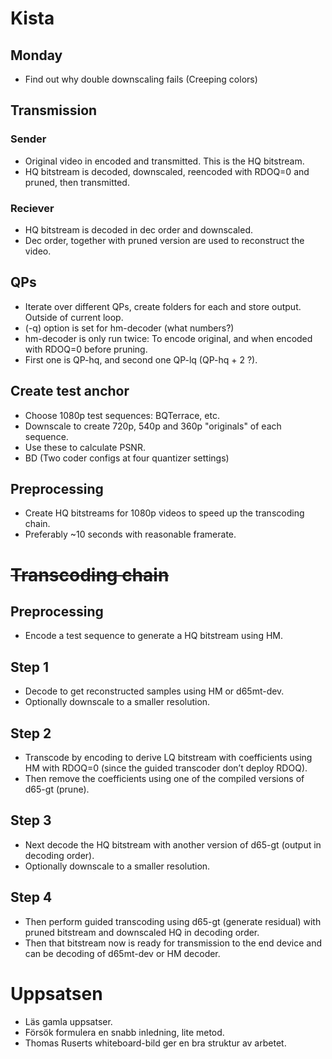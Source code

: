 # Kista

## Monday
- Find out why double downscaling fails (Creeping colors)

## Transmission

### Sender
- Original video in encoded and transmitted. This is the HQ bitstream.
- HQ bitstream is decoded, downscaled, reencoded with RDOQ=0 and pruned, then transmitted.

### Reciever
- HQ bitstream is decoded in dec order and downscaled.
- Dec order, together with pruned version are used to reconstruct the video.

## QPs
- Iterate over different QPs, create folders for each and store output. Outside of current loop.
- (-q) option is set for hm-decoder (what numbers?)
- hm-decoder is only run twice: To encode original, and when encoded with RDOQ=0 before pruning.
- First one is QP-hq, and second one QP-lq (QP-hq + 2 ?).

## Create test anchor
- Choose 1080p test sequences: BQTerrace, etc.
- Downscale to create 720p, 540p and 360p "originals" of each sequence.
- Use these to calculate PSNR.
- BD (Two coder configs at four quantizer settings)

## Preprocessing
- Create HQ bitstreams for 1080p videos to speed up the transcoding chain.
- Preferably ~10 seconds with reasonable framerate.


# <s>Transcoding chain</s>

## Preprocessing
- Encode a test sequence to generate a HQ bitstream using HM.

## Step 1
- Decode to get reconstructed samples using HM or d65mt-dev.
- Optionally downscale to a smaller resolution.

## Step 2
- Transcode by encoding to derive LQ bitstream with coefficients using HM with RDOQ=0 (since the guided transcoder don’t deploy RDOQ).
- Then remove the coefficients using one of the compiled versions of d65-gt (prune).

## Step 3
- Next decode the HQ bitstream with another version of d65-gt (output in decoding order).
- Optionally downscale to a smaller resolution.

## Step 4
- Then perform guided transcoding using d65-gt (generate residual) with pruned bitstream and downscaled HQ in decoding order.
- Then that bitstream now is ready for transmission to the end device and can be decoding of d65mt-dev or HM decoder.


# Uppsatsen
- Läs gamla uppsatser.
- Försök formulera en snabb inledning, lite metod.
- Thomas Ruserts whiteboard-bild ger en bra struktur av arbetet.
